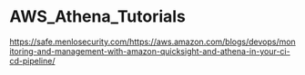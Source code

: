 # AWS_Athena_Tutorials



https://safe.menlosecurity.com/https://aws.amazon.com/blogs/devops/monitoring-and-management-with-amazon-quicksight-and-athena-in-your-ci-cd-pipeline/
